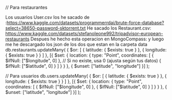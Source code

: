 // Para restaurantes


Los usuarios User.csv los he sacado de :https://www.kaggle.com/datasets/programmerrdai/brute-force-database?select=38650-password-sktorrent.txt
He sacado los Restaurant.csv: https://www.kaggle.com/datasets/stefanoleone992/tripadvisor-european-restaurants
Despues he hecho esta operacion en MongoCompass: y luego me he descargado los json de los dos que estan en la carpeta data
db.restaurants.updateMany(
  {
    $or: [
      { latitude: { $exists: true } },
      { longitude: { $exists: true } }
    ]
  },
  [{
    $set: {
      location: {
        type: "Point",
        coordinates: [
          { $ifNull: ["$longitude", 0] }, // Si no existe, usa 0 (ajusta según tus datos)
          { $ifNull: ["$latitude", 0] }
        ]
      }
    }
  }, {
    $unset: ["latitude", "longitude"]
  }]
);

// Para usuarios
db.users.updateMany(
  {
    $or: [
      { latitude: { $exists: true } },
      { longitude: { $exists: true } }
    ]
  },
  [{
    $set: {
      location: {
        type: "Point",
        coordinates: [
          { $ifNull: ["$longitude", 0] },
          { $ifNull: ["$latitude", 0] }
        ]
      }
    }
  }, {
    $unset: ["latitude", "longitude"]
  }]
);